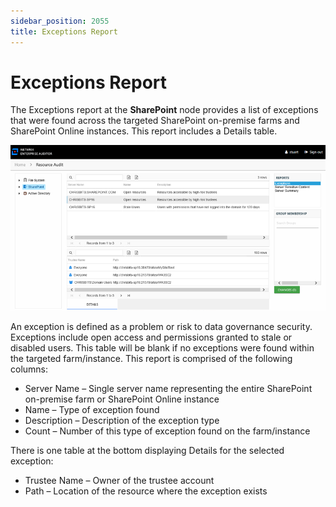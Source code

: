 ```yaml
---
sidebar_position: 2055
title: Exceptions Report
---
```


# Exceptions Report

The Exceptions report at the **SharePoint** node provides a list of exceptions that were found across the targeted SharePoint on-premise farms and SharePoint Online instances. This report includes a Details table.

![Exceptions report at the SharePoint node](../../../../../../../static/images/AccessInformationCenter_12.0/Content/Resources/Images/Access/InformationCenter/ResourceAudit/SharePoint/Exceptions.png "Exceptions report at the SharePoint node")

An exception is defined as a problem or risk to data governance security. Exceptions include open access and permissions granted to stale or disabled users. This table will be blank if no exceptions were found within the targeted farm/instance. This report is comprised of the following columns:

* Server Name – Single server name representing the entire SharePoint on-premise farm or SharePoint Online instance
* Name – Type of exception found
* Description – Description of the exception type
* Count – Number of this type of exception found on the farm/instance

There is one table at the bottom displaying Details for the selected exception:

* Trustee Name – Owner of the trustee account
* Path – Location of the resource where the exception exists